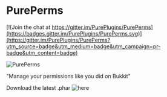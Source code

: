 # PurePerms

[![Join the chat at https://gitter.im/PurePlugins/PurePerms](https://badges.gitter.im/PurePlugins/PurePerms.svg)](https://gitter.im/PurePlugins/PurePerms?utm_source=badge&utm_medium=badge&utm_campaign=pr-badge&utm_content=badge)

![PurePerms](https://raw.githubusercontent.com/PurePlugins/PurePerms/master/PurePerms.png)

"Manage your permissions like you did on Bukkit"

Download the latest .phar ![here](https://github.com/PurePlugins/PurePerms/releases/download/v1.4.0/PurePerms_v1.4.0-INDEV.phar)
